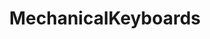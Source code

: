 ---
title: MechanicalKeyboards
crosslinks:
- mechmarket
- AnnePro
- pcmasterrace
- FashionReps
- mechanicalheadpens
- keycapdesigners
- MouseReview
- pics
- ArtisanMacro
- TheBoard
- LogitechG
- AskReddit
- tifu
- coolermaster
- aww
- Corsair
- fountainpens
- ergodox
- funny
- outrun
---